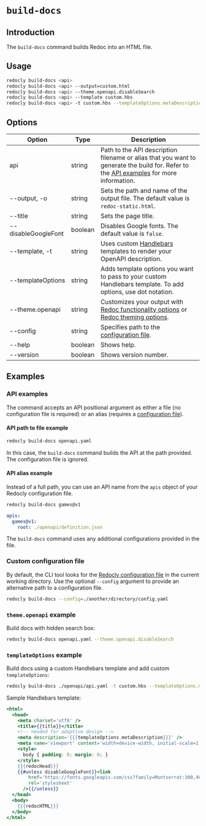 # `build-docs`

## Introduction

The `build-docs` command builds Redoc into an HTML file.

## Usage

```bash
redocly build-docs <api>
redocly build-docs <api> --output=custom.html
redocly build-docs <api> --theme.openapi.disableSearch
redocly build-docs <api> --template custom.hbs
redocly build-docs <api> -t custom.hbs --templateOptions.metaDescription "Page meta description"
```

## Options

| Option              | Type    | Description                                                                                                                                                                                                                                             |
| ------------------- | ------- | ------------------------------------------------------------------------------------------------------------------------------------------------------------------------------------------------------------------------------------------------------- |
| api                 | string  | Path to the API description filename or alias that you want to generate the build for. Refer to the [API examples](#api-examples) for more information.                                                                                                  |
| --output, -o        | string  | Sets the path and name of the output file. The default value is `redoc-static.html`.                                                                                                                                                                    |
| --title             | string  | Sets the page title.                                                                                                                                                                                                                                    |
| --disableGoogleFont | boolean | Disables Google fonts. The default value is `false`.                                                                                                                                                                                                    |
| --template, -t      | string  | Uses custom [Handlebars](https://handlebarsjs.com/) templates to render your OpenAPI description.                                                                                                                                                        |
| --templateOptions   | string  | Adds template options you want to pass to your custom Handlebars template. To add options, use dot notation.                                                                                                                                            |
| --theme.openapi     | string  | Customizes your output with [Redoc functionality options](https://redocly.com/docs/api-reference-docs/configuration/functionality/) or [Redoc theming options](https://redocly.com/docs/api-reference-docs/configuration/theming/).                     |
| --config            | string  | Specifies path to the [configuration file](#custom-configuration-file).                                                                                                                                                                                 |
| --help              | boolean | Shows help.                                                                                                                                                                                                                                             |
| --version           | boolean | Shows version number.                                                                                                                                                                                                                                   |

## Examples

### API examples

The command accepts an API positional argument as either a file (no configuration file is required) or an alias (requires a [configuration file](#custom-configuration-file)).

#### API path to file example

```bash
redocly build-docs openapi.yaml
```

In this case, the `build-docs` command builds the API at the path provided.
The configuration file is ignored.

#### API alias example

Instead of a full path, you can use an API name from the `apis` object of your Redocly configuration file.

```bash Command
redocly build-docs games@v1
```

```yaml Configuration file
apis:
  games@v1:
    root: ./openapi/definition.json
```

The `build-docs` command uses any additional configurations provided in the file.

### Custom configuration file

By default, the CLI tool looks for the [Redocly configuration file](../configuration/index.mdx) in the current working directory. Use the optional `--config` argument to provide an alternative path to a configuration file.

```bash
redocly build-docs --config=./another/directory/config.yaml
```

### `theme.openapi` example

Build docs with hidden search box:

```bash
redocly build-docs openapi.yaml --theme.openapi.disableSearch
```

### `templateOptions` example

Build docs using a custom Handlebars template and add custom `templateOptions`:

```bash
redocly build-docs ./openapi/api.yaml -t custom.hbs --templateOptions.metaDescription "Page meta description"
```

Sample Handlebars template:

```handlebars
<html>
  <head>
    <meta charset='utf8' />
    <title>{{title}}</title>
    <!-- needed for adaptive design -->
    <meta description='{{{templateOptions.metaDescription}}}' />
    <meta name='viewport' content='width=device-width, initial-scale=1' />
    <style>
      body { padding: 0; margin: 0; }
    </style>
    {{{redocHead}}}
    {{#unless disableGoogleFont}}<link
        href='https://fonts.googleapis.com/css?family=Montserrat:300,400,700|Roboto:300,400,700'
        rel='stylesheet'
      />{{/unless}}
  </head>
  <body>
    {{{redocHTML}}}
  </body>
</html>
```
